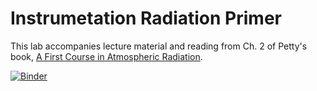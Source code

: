 # Instrumetation Radiation Primer
This lab accompanies lecture material and reading from Ch. 2 of Petty's book, [A First Course in Atmospheric Radiation](https://sundogpublishingstore.myshopify.com/products/a-first-course-in-atmospheric-radiation-g-w-petty).

[![Binder](https://mybinder.org/badge_logo.svg)](https://mybinder.org/v2/gh/pstaten/inst_rad_primer/HEAD)
